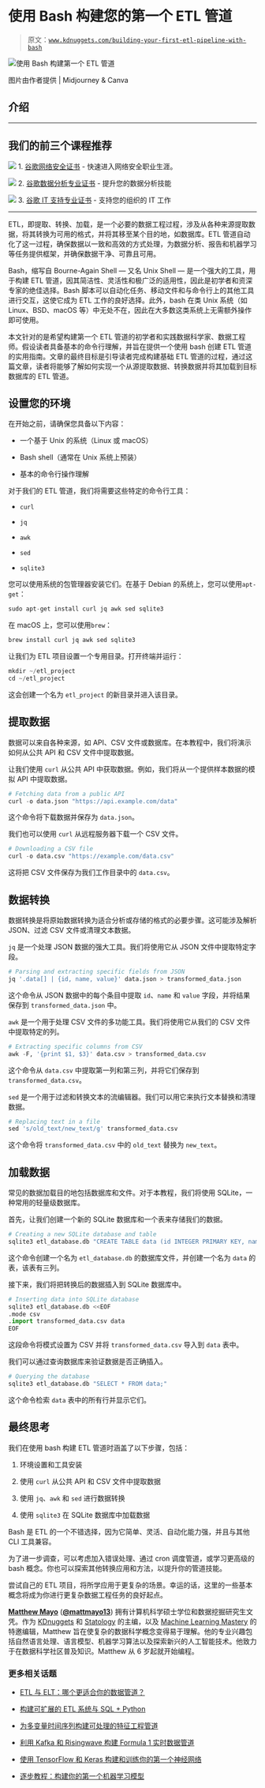 # 使用 Bash 构建您的第一个 ETL 管道

> 原文：[`www.kdnuggets.com/building-your-first-etl-pipeline-with-bash`](https://www.kdnuggets.com/building-your-first-etl-pipeline-with-bash)

![使用 Bash 构建第一个 ETL 管道](img/25385ed4de8b6638a1ca5f30f762b1f7.png)

图片由作者提供 | Midjourney & Canva

## 介绍

* * *

## 我们的前三个课程推荐

![](img/0244c01ba9267c002ef39d4907e0b8fb.png) 1\. [谷歌网络安全证书](https://www.kdnuggets.com/google-cybersecurity) - 快速进入网络安全职业生涯。

![](img/e225c49c3c91745821c8c0368bf04711.png) 2\. [谷歌数据分析专业证书](https://www.kdnuggets.com/google-data-analytics) - 提升您的数据分析技能

![](img/0244c01ba9267c002ef39d4907e0b8fb.png) 3\. [谷歌 IT 支持专业证书](https://www.kdnuggets.com/google-itsupport) - 支持您的组织的 IT 工作

* * *

ETL，即提取、转换、加载，是一个必要的数据工程过程，涉及从各种来源提取数据，将其转换为可用的格式，并将其移至某个目的地，如数据库。ETL 管道自动化了这一过程，确保数据以一致和高效的方式处理，为数据分析、报告和机器学习等任务提供框架，并确保数据干净、可靠且可用。

Bash，缩写自 Bourne-Again Shell — 又名 Unix Shell — 是一个强大的工具，用于构建 ETL 管道，因其简洁性、灵活性和极广泛的适用性，因此是初学者和资深专家的绝佳选择。Bash 脚本可以自动化任务、移动文件和与命令行上的其他工具进行交互，这使它成为 ETL 工作的良好选择。此外，bash 在类 Unix 系统（如 Linux、BSD、macOS 等）中无处不在，因此在大多数这类系统上无需额外操作即可使用。

本文针对的是希望构建第一个 ETL 管道的初学者和实践数据科学家、数据工程师。假设读者具备基本的命令行理解，并旨在提供一个使用 bash 创建 ETL 管道的实用指南。文章的最终目标是引导读者完成构建基础 ETL 管道的过程，通过这篇文章，读者将能够了解如何实现一个从源提取数据、转换数据并将其加载到目标数据库的 ETL 管道。

## 设置您的环境

在开始之前，请确保您具备以下内容：

+   一个基于 Unix 的系统（Linux 或 macOS）

+   Bash shell（通常在 Unix 系统上预装）

+   基本的命令行操作理解

对于我们的 ETL 管道，我们将需要这些特定的命令行工具：

+   `curl`

+   `jq`

+   `awk`

+   `sed`

+   `sqlite3`

您可以使用系统的包管理器安装它们。在基于 Debian 的系统上，您可以使用`apt-get`：

```py
sudo apt-get install curl jq awk sed sqlite3
```

在 macOS 上，您可以使用`brew`：

```py
brew install curl jq awk sed sqlite3 
```

让我们为 ETL 项目设置一个专用目录。打开终端并运行：

```py
mkdir ~/etl_project
cd ~/etl_project 
```

这会创建一个名为 `etl_project` 的新目录并进入该目录。

## 提取数据

数据可以来自各种来源，如 API、CSV 文件或数据库。在本教程中，我们将演示如何从公共 API 和 CSV 文件中提取数据。

让我们使用 `curl` 从公共 API 中获取数据。例如，我们将从一个提供样本数据的模拟 API 中提取数据。

```py
# Fetching data from a public API
curl -o data.json "https://api.example.com/data"
```

这个命令将下载数据并保存为 `data.json`。

我们也可以使用 `curl` 从远程服务器下载一个 CSV 文件。

```py
# Downloading a CSV file
curl -o data.csv "https://example.com/data.csv"
```

这将把 CSV 文件保存为我们工作目录中的 `data.csv`。

## 数据转换

数据转换是将原始数据转换为适合分析或存储的格式的必要步骤。这可能涉及解析 JSON、过滤 CSV 文件或清理文本数据。

`jq` 是一个处理 JSON 数据的强大工具。我们将使用它从 JSON 文件中提取特定字段。

```py
# Parsing and extracting specific fields from JSON
jq '.data[] | {id, name, value}' data.json > transformed_data.json
```

这个命令从 JSON 数据中的每个条目中提取 `id`、`name` 和 `value` 字段，并将结果保存到 `transformed_data.json` 中。

`awk` 是一个用于处理 CSV 文件的多功能工具。我们将使用它从我们的 CSV 文件中提取特定的列。

```py
# Extracting specific columns from CSV
awk -F, '{print $1, $3}' data.csv > transformed_data.csv
```

这个命令从 `data.csv` 中提取第一列和第三列，并将它们保存到 `transformed_data.csv`。

`sed` 是一个用于过滤和转换文本的流编辑器。我们可以用它来执行文本替换和清理数据。

```py
# Replacing text in a file
sed 's/old_text/new_text/g' transformed_data.csv
```

这个命令将 `transformed_data.csv` 中的 `old_text` 替换为 `new_text`。

## 加载数据

常见的数据加载目的地包括数据库和文件。对于本教程，我们将使用 SQLite，一种常用的轻量级数据库。

首先，让我们创建一个新的 SQLite 数据库和一个表来存储我们的数据。

```py
# Creating a new SQLite database and table
sqlite3 etl_database.db "CREATE TABLE data (id INTEGER PRIMARY KEY, name TEXT, value REAL);"
```

这个命令创建一个名为 `etl_database.db` 的数据库文件，并创建一个名为 `data` 的表，该表有三列。

接下来，我们将把转换后的数据插入到 SQLite 数据库中。

```py
# Inserting data into SQLite database
sqlite3 etl_database.db <<EOF
.mode csv
.import transformed_data.csv data
EOF
```

这段命令将模式设置为 CSV 并将 `transformed_data.csv` 导入到 `data` 表中。

我们可以通过查询数据库来验证数据是否正确插入。

```py
# Querying the database
sqlite3 etl_database.db "SELECT * FROM data;"
```

这个命令检索 `data` 表中的所有行并显示它们。

## 最终思考

我们在使用 bash 构建 ETL 管道时涵盖了以下步骤，包括：

1.  环境设置和工具安装

1.  使用 `curl` 从公共 API 和 CSV 文件中提取数据

1.  使用 `jq`、`awk` 和 `sed` 进行数据转换

1.  使用 `sqlite3` 在 SQLite 数据库中加载数据

Bash 是 ETL 的一个不错选择，因为它简单、灵活、自动化能力强，并且与其他 CLI 工具兼容。

为了进一步调查，可以考虑加入错误处理、通过 cron 调度管道，或学习更高级的 bash 概念。你也可以探索其他转换应用和方法，以提升你的管道技能。

尝试自己的 ETL 项目，将所学应用于更复杂的场景。幸运的话，这里的一些基本概念将成为你进行更复杂数据工程任务的良好起点。

[](https://www.linkedin.com/in/mattmayo13/)****[Matthew Mayo](https://www.kdnuggets.com/wp-content/uploads/./profile-pic.jpg)**** ([**@mattmayo13**](https://twitter.com/mattmayo13)) 拥有计算机科学硕士学位和数据挖掘研究生文凭。作为 [KDnuggets](https://www.kdnuggets.com/) 和 [Statology](https://www.statology.org/) 的主编，以及 [Machine Learning Mastery](https://machinelearningmastery.com/) 的特邀编辑，Matthew 旨在使复杂的数据科学概念变得易于理解。他的专业兴趣包括自然语言处理、语言模型、机器学习算法以及探索新兴的人工智能技术。他致力于在数据科学社区普及知识。Matthew 从 6 岁起就开始编程。

### 更多相关话题

+   [ETL 与 ELT：哪个更适合你的数据管道？](https://www.kdnuggets.com/2023/03/etl-elt-one-right-data-pipeline.html)

+   [构建可扩展的 ETL 系统与 SQL + Python](https://www.kdnuggets.com/2022/04/building-scalable-etl-sql-python.html)

+   [为多变量时间序列构建可处理的特征工程管道](https://www.kdnuggets.com/2022/03/building-tractable-feature-engineering-pipeline-multivariate-time-series.html)

+   [利用 Kafka 和 Risingwave 构建 Formula 1 实时数据管道](https://www.kdnuggets.com/building-a-formula-1-streaming-data-pipeline-with-kafka-and-risingwave)

+   [使用 TensorFlow 和 Keras 构建和训练你的第一个神经网络](https://www.kdnuggets.com/2023/05/building-training-first-neural-network-tensorflow-keras.html)

+   [逐步教程：构建你的第一个机器学习模型](https://www.kdnuggets.com/step-by-step-tutorial-to-building-your-first-machine-learning-model)

